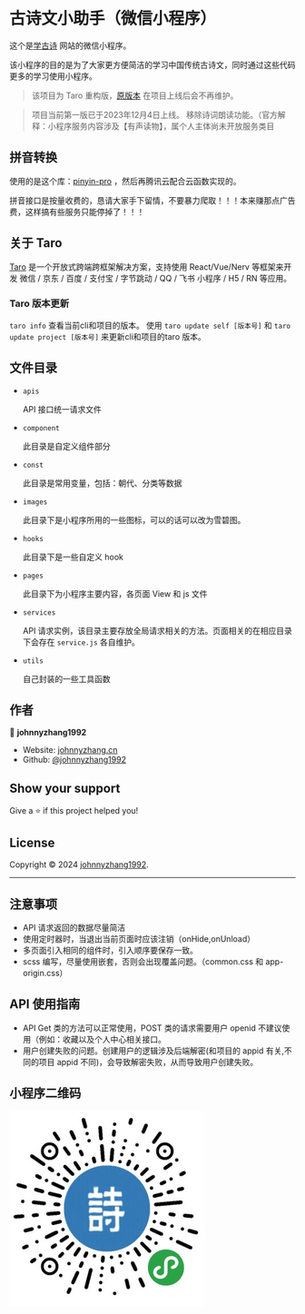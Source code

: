 # 古诗文小助手（微信小程序）

这个是[学古诗](https://xuegushi.com) 网站的微信小程序。

该小程序的目的是为了大家更方便简洁的学习中国传统古诗文，同时通过这些代码更多的学习使用小程序。

> 该项目为 Taro 重构版，[原版本](https://github.com/johnnyzhang1992/gushi_lite) 在项目上线后会不再维护。

> 项目当前第一版已于2023年12月4日上线。
> 移除诗词朗读功能。（官方解释：小程序服务内容涉及【有声读物】，属个人主体尚未开放服务类目

## 拼音转换

使用的是这个库：[pinyin-pro](https://github.com/zh-lx/pinyin-pro) ，然后再腾讯云配合云函数实现的。

拼音接口是按量收费的，恳请大家手下留情，不要暴力爬取！！！本来赚那点广告费，这样搞有些服务只能停掉了！！！

## 关于 Taro

[Taro](https://taro-docs.jd.com/) 是一个开放式跨端跨框架解决方案，支持使用 React/Vue/Nerv 等框架来开发 微信 / 京东 / 百度 / 支付宝 / 字节跳动 / QQ / 飞书 小程序 / H5 / RN 等应用。

### Taro 版本更新

`taro info` 查看当前cli和项目的版本。 使用 `taro update self [版本号]` 和 `taro update project [版本号]` 来更新cli和项目的taro 版本。

## 文件目录

- `apis`

  API 接口统一请求文件

- `component`

  此目录是自定义组件部分

- `const`

  此目录是常用变量，包括：朝代、分类等数据

- `images`

  此目录下是小程序所用的一些图标，可以的话可以改为雪碧图。

- `hooks`

  此目录下是一些自定义 hook

- `pages`

  此目录下为小程序主要内容，各页面 View 和 js 文件

- `services`

  API 请求实例，该目录主要存放全局请求相关的方法。页面相关的在相应目录下会存在 `service.js` 各自维护。

- `utils`

  自己封装的一些工具函数

## 作者

👤 **johnnyzhang1992**

- Website: [johnnyzhang.cn](https://xuegushi.com)
- Github: [@johnnyzhang1992](https://github.com/johnnyzhang1992)

## Show your support

Give a ⭐️ if this project helped you!

## License

Copyright © 2024 [johnnyzhang1992](https://github.com/johnnyzhang1992).

---

## 注意事项

- API 请求返回的数据尽量简洁
- 使用定时器时，当退出当前页面时应该注销（onHide,onUnload）
- 多页面引入相同的组件时，引入顺序要保存一致。
- scss 编写，尽量使用嵌套，否则会出现覆盖问题。（common.css 和 app-origin.css）

## API 使用指南

- API Get 类的方法可以正常使用，POST 类的请求需要用户 openid 不建议使用（例如：收藏以及个人中心相关接口。
- 用户创建失败的问题。创建用户的逻辑涉及后端解密(和项目的 appid 有关,不同的项目 appid 不同)，会导致解密失败，从而导致用户创建失败。

## 小程序二维码

![古诗文小助手](./src/images/xcx.jpg)
